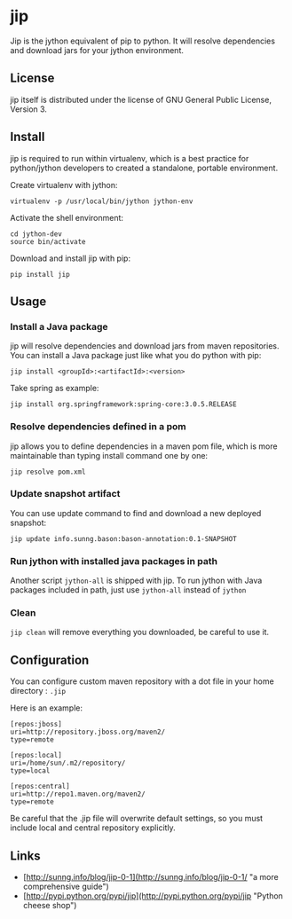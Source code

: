 jip
===

Jip is the jython equivalent of pip to python. It will resolve dependencies and download jars for your jython environment.

License
-------

jip itself is distributed under the license of GNU General Public License, Version 3.

Install
-------

jip is required to run within virtualenv, which is a best practice for python/jython developers to created a standalone, portable environment.

Create virtualenv with jython:

    virtualenv -p /usr/local/bin/jython jython-env

Activate the shell environment:

    cd jython-dev
    source bin/activate

Download and install jip with pip:
    
    pip install jip

Usage
-----

### Install a Java package ###

jip will resolve dependencies and download jars from maven repositories. You can install a Java package just like what you do python with pip:

    jip install <groupId>:<artifactId>:<version>

Take spring as example:

    jip install org.springframework:spring-core:3.0.5.RELEASE

### Resolve dependencies defined in a pom ###

jip allows you to define dependencies in a maven pom file, which is more maintainable than typing install command one by one:

    jip resolve pom.xml

### Update snapshot artifact ###

You can use update command to find and download a new deployed snapshot:

    jip update info.sunng.bason:bason-annotation:0.1-SNAPSHOT

### Run jython with installed java packages in path ###

Another script `jython-all` is shipped with jip. To run jython with Java packages included in path, just use `jython-all` instead of `jython`

### Clean ###

`jip clean` will remove everything you downloaded, be careful to use it.

Configuration
-------------

You can configure custom maven repository with a dot file in your home directory : `.jip`

Here is an example:

    [repos:jboss]
    uri=http://repository.jboss.org/maven2/
    type=remote

    [repos:local]
    uri=/home/sun/.m2/repository/
    type=local

    [repos:central]
    uri=http://repo1.maven.org/maven2/
    type=remote

Be careful that the .jip file will overwrite default settings, so you must include local and central repository explicitly.

Links
-----

* [http://sunng.info/blog/jip-0-1](http://sunng.info/blog/jip-0-1/ "a more comprehensive guide")
* [http://pypi.python.org/pypi/jip](http://pypi.python.org/pypi/jip "Python cheese shop")


